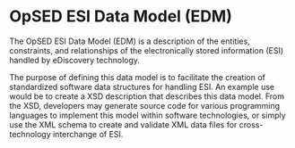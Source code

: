 # OpSED ESI Data Model (EDM)

The OpSED ESI Data Model (EDM) is a description of the entities, constraints, and relationships of the electronically stored information (ESI) handled by eDiscovery technology.

The purpose of defining this data model is to facilitate the creation of standardized software data structures for handling ESI. An example use would be to create a XSD description that describes this data model. From the XSD, developers may generate source code for various programming languages to implement this model within software technologies, or simply use the XML schema to create and validate XML data files for cross-technology interchange of ESI.
